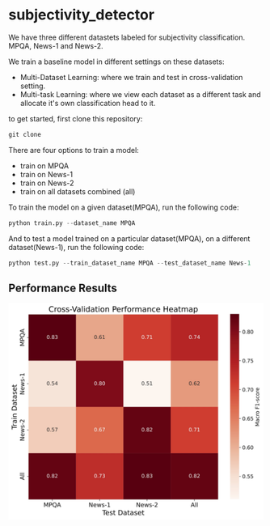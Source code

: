 # subjectivity_detector

We have three different datastets labeled for subjectivity classification. MPQA, News-1 and News-2.

We train a baseline model in different settings on these datasets:
* Multi-Dataset Learning: where we train and test in cross-validation setting.
* Multi-task Learning: where we view each dataset as a different task and allocate it's own classification head to it. 

to get started, first clone this repository:
```python
git clone
```

There are four options to train a model:
* train on MPQA
* train on News-1
* train on News-2
* train on all datasets combined (all)

To train the model on a given dataset(MPQA), run the following code:

```python
python train.py --dataset_name MPQA
```

And to test a model trained on a particular dataset(MPQA), on a different dataset(News-1), run the following code:
```python
python test.py --train_dataset_name MPQA --test_dataset_name News-1
```

## Performance Results

![Cross-Validation Performance Heatmap](img/performance.jpg)
